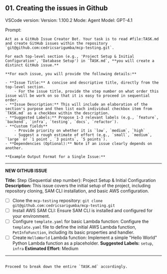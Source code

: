 ## 01. Creating the issues in Github

VSCode version: Version: 1.100.2
Mode: Agent
Model: GPT-4.1

Prompt:

```
Act as a GitHub Issue Creator Bot. Your task is to read #file:TASK.md and create GitHub issues within the repository `git@github.com:cedricsarigumba/mcp-testing.git`.

For each top-level section (e.g., 'Project Setup & Initial Configuration', 'Database Setup') in `TASK.md`, **you will create a distinct GitHub issue.**

**For each issue, you will provide the following details:**

- **Issue Title:** A concise and descriptive title, directly from the top-level section.
    - For the issue title, provide the step number on what order this issue will be work on so that it is easy to proceed in sequential order.
- **Issue Description:** This will include an elaboration of the section's purpose and then list each individual checkbox item from `TASK.md` as a checkbox within the description.
- **Suggested Labels:** Propose 1-3 relevant labels (e.g., `feature`, `backend`, `infra`, `testing`, `docs`, `refactor`).
- **Custom fields**
    - Provide priority on whether it is `low`, `medium`, `high`
    - Suggest a rough estimate of effort (e.g., `small`, `medium`, `large` or `1 point`, `3 points`, `5 points`).
- **Dependencies (Optional):** Note if an issue clearly depends on another.

**Example Output Format for a Single Issue:**

```
---
**NEW GITHUB ISSUE**

**Title:** Step {Sequential step number}: Project Setup & Initial Configuration
**Description:** This issue covers the initial setup of the project, including repository cloning, SAM CLI installation, and basic AWS configuration.

- [ ] Clone the `mcp-testing` repository: `git clone git@github.com:cedricsarigumba/mcp-testing.git`
- [ ] Install AWS SAM CLI: Ensure SAM CLI is installed and configured for your environment.
- [ ] Configure `template.yaml` for basic Lambda function: Configure the `template.yaml` file to define the initial AWS Lambda function, `PetInfoFunction`, including its basic properties and handler.
- [ ] Create `HelloWorld` Lambda function: Implement a simple "Hello World" Python Lambda function as a placeholder.
**Suggested Labels:** `setup`, `infra`
**Estimated Effort:** Medium
---

```

Proceed to break down the entire `TASK.md` accordingly.
```
